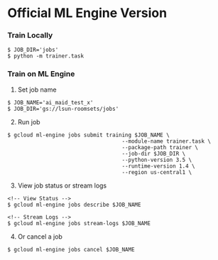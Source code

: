 # Official ML Engine Version

### Train Locally
```
$ JOB_DIR='jobs'
$ python -m trainer.task
```

### Train on ML Engine
1. Set job name
```
$ JOB_NAME='ai_maid_test_x'
$ JOB_DIR='gs://lsun-roomsets/jobs'
```
2. Run job
```
$ gcloud ml-engine jobs submit training $JOB_NAME \
                                    --module-name trainer.task \
                                    --package-path trainer \
                                    --job-dir $JOB_DIR \
                                    --python-version 3.5 \
                                    --runtime-version 1.4 \
                                    --region us-central1 \

```
3. View job status or stream logs
```
<!-- View Status -->
$ gcloud ml-engine jobs describe $JOB_NAME

<!-- Stream Logs -->
$ gcloud ml-engine jobs stream-logs $JOB_NAME
```

4. Or cancel a job
```
$ gcloud ml-engine jobs cancel $JOB_NAME
```
